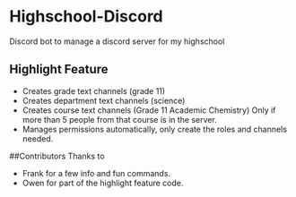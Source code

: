 # Highschool-Discord

Discord bot to manage a discord server for my highschool

## Highlight Feature
* Creates grade text channels (grade 11)
* Creates department text channels (science)
* Creates course text channels (Grade 11 Academic Chemistry) Only if more than 5 people from that course is in the server.
* Manages permissions automatically, only create the roles and channels needed.

##Contributors
Thanks to
* Frank for a few info and fun commands.
* Owen for part of the highlight feature code.
